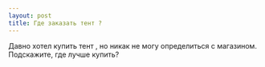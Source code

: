 ```yaml
---
layout: post 
title: Где заказать тент ? 
--- 
```

Давно хотел купить тент , но никак не могу определиться с магазином. Подскажите, где лучше купить?
